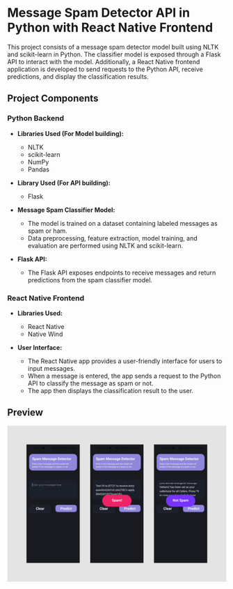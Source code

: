 # Message Spam Detector API in Python with React Native Frontend

This project consists of a message spam detector model built using NLTK and scikit-learn in Python. The classifier model is exposed through a Flask API to interact with the model. Additionally, a React Native frontend application is developed to send requests to the Python API, receive predictions, and display the classification results.

## Project Components

### Python Backend

- **Libraries Used (For Model building):**
  - NLTK
  - scikit-learn
  - NumPy
  - Pandas
- **Library Used (For API building):**
  - Flask

- **Message Spam Classifier Model:**
  - The model is trained on a dataset containing labeled messages as spam or ham.
  - Data preprocessing, feature extraction, model training, and evaluation are performed using NLTK and scikit-learn.

- **Flask API:**
  - The Flask API exposes endpoints to receive messages and return predictions from the spam classifier model.

### React Native Frontend

- **Libraries Used:**
  - React Native
  - Native Wind

- **User Interface:**
  - The React Native app provides a user-friendly interface for users to input messages.
  - When a message is entered, the app sends a request to the Python API to classify the message as spam or not.
  - The app then displays the classification result to the user.

## Preview

![alt text](preview.jpg)
